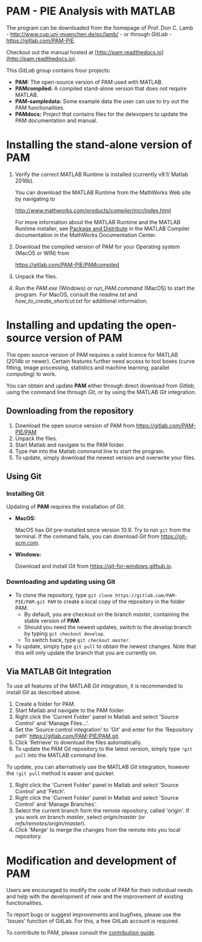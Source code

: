 PAM - PIE Analysis with MATLAB 
=================================

The program can be downloaded from the homepage of Prof. Don C. Lamb - http://www.cup.uni-muenchen.de/pc/lamb/ - or through *GitLab* - https://gitlab.com/PAM-PIE.

Checkout out the manual hosted at [http://pam.readthedocs.io](http://pam.readthedocs.io).

This *GitLab* group contains frour projects:

* **PAM:** The open-source version of PAM used with MATLAB.
* **PAMcompiled:** A compiled stand-alone version that does not require MATLAB.
* **PAM-sampledata:** Some example data the user can use to try out the PAM functionalities.
* **PAMdocs:** Project that contains files for the delevopers to update the PAM documentation and manual.

Installing the stand-alone version of PAM
=========================================

1. Verify the correct MATLAB Runtime is installed (currently v9.1/ Matlab 2016b).

    You can download the MATLAB Runtime from the MathWorks Web site by navigating to 

    http://www.mathworks.com/products/compiler/mcr/index.html
    
    For more information about the MATLAB Runtime and the MATLAB Runtime installer, see 
    [Package and Distribute](https://de.mathworks.com/help/compiler_sdk/package.html) in the MATLAB Compiler documentation in the MathWorks Documentation Center.   

2. Download the compiled version of PAM for your Operating system (MacOS or WIN) from

    https://gitlab.com/PAM-PIE/PAMcompiled

3. Unpack the files.

4. Run the *PAM.exe* (Windows) or *run_PAM.command* (MacOS) to start the program. For MacOS, consult the *readme.txt* and *how_to_create_shortcut.txt* for additional information.


Installing and updating the open-source version of PAM
========================================================

The open source version of PAM requires a valid licence for MATLAB (2014b or newer).
Certain features further need access to tool boxes (curve fitting, image processing, statistics and machine learning, parallel computing) to work.

You can obtain and update **PAM** either through direct download from *Gitlab*, using the command line through *Git*, or by using the MATLAB *Git* integration.

Downloading from the repository
---------------------------------

1. Download the open source version of PAM from https://gitlab.com/PAM-PIE/PAM
2. Unpack the files.
3. Start Matlab and navigate to the PAM folder.
4. Type `PAM` into the Matlab command line to start the program.
5. To update, simply download the newest version and overwrite your files.

Using Git
-------------

### Installing Git

Updating of **PAM** requires the installation of *Git*.

* **MacOS:**

    MacOS has *Git* pre-installed since version 10.9. Try to run `git` from the terminal. If the command fails, you can download *Git* from https://git-scm.com.

* **Windows:**

    Download and install *Git* from https://git-for-windows.github.io.

### Downloading and updating using Git

* To clone the repository, type `git clone https://gitlab.com/PAM-PIE/PAM.git PAM` to create a local copy of the repository in the folder PAM.
    * By default, you are checkout on the branch *master*, containing the stable version of **PAM**.
    * Should you need the newest updates, switch to the *develop* branch by typing `git checkout develop`.
    * To switch back, type `git checkout master`.
* To update, simply type `git pull` to obtain the newest changes. Note that this will only update the branch that you are currently on.

Via MATLAB Git Integration
------------------------

To use all features of the MATLAB *Git* integration, it is recommended to install *Git* as described above.

1. Create a folder for PAM.
2. Start Matlab and navigate to the PAM folder.
3. Right click the 'Current Folder' panel in Matlab and select 'Source Control' and 'Manage Files...'.
4. Set the 'Source control integration' to 'Git' and enter for the 'Repository path' https://gitlab.com/PAM-PIE/PAM.git.
5. Click 'Retrieve' to download the files automatically.
6. To update the PAM Git repository to the latest version, simply type `!git pull` into the MATLAB command line.

To update, you can alternatively use the MATLAB *Git* integration, however the `!git pull` method is easier and quicker.

1. Right click the 'Current Folder' panel in Matlab and select 'Source Control' and 'Fetch'.
2. Right click the 'Current Folder' panel in Matlab and select 'Source Control' and 'Manage Branches'.
3. Select the current branch form the remote repository, called 'origin'.
    If you work on branch *master*, select *origin/master* (or *refs/remotes/origin/master*).
4. Click 'Merge' to merge the changes from the remote into you local repository.

Modification and development of PAM
======================================

Users are encouraged to modify the code of PAM for their individual needs
and help with the development of new and the improvement of existing functionalities.

To report bugs or suggest improvements and bugfixes, please use the 'Issues' function of GitLab.
For this, a free GitLab account is required.

To contribute to PAM, please consult the [contribution guide](https://gitlab.com/PAM-PIE/PAM/blob/master/CONTRIBUTING.md).
